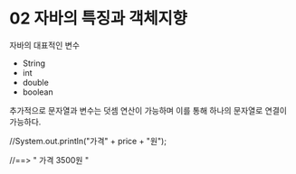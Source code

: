 # 02 자바의 특징과 객체지향

자바의 대표적인 변수

+ String
+ int
+ double
+ boolean



추가적으로 문자열과 변수는 덧셈 연산이 가능하며 이를 통해 하나의 문자열로 연결이 가능하다.

//System.out.println("가격" + price + "원");

//==> " 가격 3500원 "







